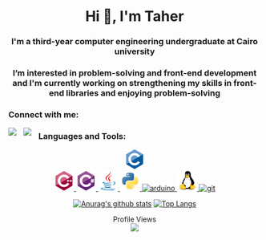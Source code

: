<h1 align="center" > Hi 👋, I'm Taher </h1>
<h3 align="center">I'm a third-year computer engineering undergraduate at Cairo university</h3>
<h3 align="center">I’m interested in problem-solving and front-end development and I'm currently working on 
strengthening my skills in front-end libraries and enjoying problem-solving</h3>

<h3 align="left"><b>Connect with me:</b></h3>

<p align="left">
<a href="www.linkedin.com/in/taher-mohamed-a0802b123">
  <img align="left" width="30px" src="https://image.flaticon.com/icons/svg/2111/2111465.svg" draggable="false" />
</a> 
<a href="mailto:15126@stemegypt.edu.eg">
  <img align="left" width="30px" src="https://image.flaticon.com/icons/svg/732/732200.svg" draggable="false" />
</a>
</p>


<h3 align="left"><b>Languages and Tools:</b></h3>
<div align="center">

 
  <a href="https://www.cprogramming.com/" target="_blank"> <img src="https://raw.githubusercontent.com/devicons/devicon/master/icons/c/c-original.svg" alt="c" width="40" height="40"/> </a>   
  <a href="https://www.w3schools.com/cpp/" target="_blank"> <img src="https://raw.githubusercontent.com/devicons/devicon/master/icons/cplusplus/cplusplus-original.svg" alt="cplusplus" width="40" height="40"/> </a><a href="https://www.w3schools.com/cs/" target="_blank"> <img src="https://raw.githubusercontent.com/devicons/devicon/master/icons/csharp/csharp-original.svg" alt="csharp" width="40" height="40"/> </a><a href="https://www.java.com" target="_blank"> <img src="https://raw.githubusercontent.com/devicons/devicon/master/icons/java/java-original.svg" alt="java" width="40" height="40"/> </a><a href="https://www.python.org" target="_blank"> <img src="https://raw.githubusercontent.com/devicons/devicon/master/icons/python/python-original.svg" alt="python" width="40" height="40"/> </a><a href="https://www.arduino.cc/" target="_blank"> <img src="https://cdn.worldvectorlogo.com/logos/arduino-1.svg" alt="arduino" width="40" height="40"/> </a><a href="https://www.linux.org/" target="_blank"> <img src="https://raw.githubusercontent.com/devicons/devicon/master/icons/linux/linux-original.svg" alt="linux" width="40" height="40"/> </a> 
  </a><a href="https://git-scm.com/" target="_blank"> <img src="https://www.vectorlogo.zone/logos/git-scm/git-scm-icon.svg" alt="git" width="40" height="40"/> </a> 



[![Anurag's github stats](https://github-readme-stats.vercel.app/api?username=Taher-Mohamed-Ahmed&count_private=true&show_icons=true&theme=radical)](https://github.com/anuraghazra/github-readme-stats)
[![Top Langs](https://github-readme-stats.vercel.app/api/top-langs/?username=Taher-Mohamed-Ahmed&show_icons=true&theme=radical&layout=compact)](https://github.com/anuraghazra/github-readme-stats)
</div>

<p align="center"> 
  Profile Views <br>
  <img src="https://profile-counter.glitch.me/Taher-Mohamed-Ahmed/count.svg" />
</p>
